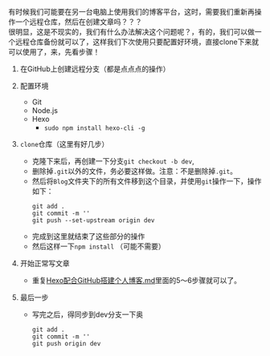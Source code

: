 有时候我们可能要在另一台电脑上使用我们的博客平台，这时，需要我们重新再操作一个远程仓库，然后在创建文章吗？？？   
很明显，这是不现实的，我们有什么办法解决这个问题呢？，有的，我们可以做一个远程仓库备份就可以了，这样我们下次使用只要配置好环境，直接clone下来就可以使用了，来，先看步骤！

1. 在GitHub上创建远程分支（都是点点点的操作）

2. 配置环境
    - Git
    - Node.js
    - Hexo
        - `sudo npm install hexo-cli -g`

3. `clone`仓库（这里有好几步）
    - 克隆下来后，再创建一下分支`git checkout -b dev`,
    - 删除掉`.git`以外的文件，务必要这样做。注意：不是删除掉`.git`。
    - 然后将`Blog`文件夹下的所有文件移到这个目录，并使用`git`操作一下，操作如下：
        ```
        git add .
        git commit -m ''
        git push --set-upstream origin dev
        ```
    - 完成到这里就结束了这些部分的操作
    - 然后这样一下`npm install` （可能不需要）

3. 开始正常写文章
    - 重复[Hexo配合GitHub搭建个人博客.md](Hexo配合GitHub搭建个人博客.md)里面的5～6步骤就可以了。

4. 最后一步
    - 写完之后，得同步到dev分支一下奥
        ```
        git add .
        git commit -m ''
        git push origin dev
        ```
